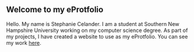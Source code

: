 ## Welcome to my eProtfolio

Hello. My name is Stephanie Celander. I am a student at Southern New Hampshire University working on my computer science degree. As part of my projects, I have created a website to use as my eProtfolio. You can see my work [here](https://laughable-clerk.000webhostapp.com/index.html).


